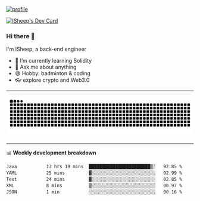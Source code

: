 [![profile](https://user-images.githubusercontent.com/54968314/208005045-e4b42f3b-833d-4242-bfcc-e764865553a2.svg)](https://www.calligrapher.ai/)

<a href="https://app.daily.dev/linziyang1106"><img src="https://api.daily.dev/devcards/v2/i4Spwx5Skx5FpTqWcwoit.png?r=kgx&type=wide" width="652" alt="ISheep's Dev Card"/></a>

### Hi there 🐏

I'm ISheep, a back-end engineer

- 🔭 I’m currently learning Solidity
- 💬 Ask me about anything
- 😄 Hobby: badminton & coding
- 👓 explore crypto and Web3.0

-------

![](https://raw.githubusercontent.com/ISheepp/ISheepp/output/github-contribution-grid-snake.svg)

-------

📊 **Weekly development breakdown**
<!--START_SECTION:waka-->

```txt
Java           13 hrs 19 mins  ███████████████████████▒░   92.85 %
YAML           25 mins         ▓░░░░░░░░░░░░░░░░░░░░░░░░   02.99 %
Text           24 mins         ▓░░░░░░░░░░░░░░░░░░░░░░░░   02.85 %
XML            8 mins          ▒░░░░░░░░░░░░░░░░░░░░░░░░   00.97 %
JSON           1 min           ░░░░░░░░░░░░░░░░░░░░░░░░░   00.16 %
```

<!--END_SECTION:waka-->

